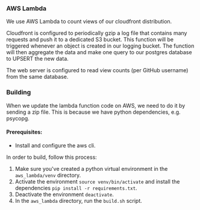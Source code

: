### AWS Lambda
We use AWS Lambda to count views of our cloudfront distribution.


Cloudfront is configured to periodically gzip a log file that contains many requests and push it to a dedicated S3 bucket. This function will be triggered whenever an object is created in our logging bucket. The function will then aggregate the data and make one query to our postgres database to UPSERT the new data.

The web server is configured to read view counts (per GitHub username) from the same database.

### Building
When we update the lambda function code on AWS, we need to do it by sending a zip file. This is because we have python dependencies, e.g. psycopg.

#### Prerequisites:
* Install and configure the aws cli.

In order to build, follow this process:
1. Make sure you've created a python virtual environment in the `aws_lambda/venv` directory.
2. Activate the environment `source venv/bin/activate` and install the dependencies `pip install -r requirements.txt`.
3. Deactivate the environment `deactivate`.
4. In the `aws_lambda` directory, run the `build.sh` script.
